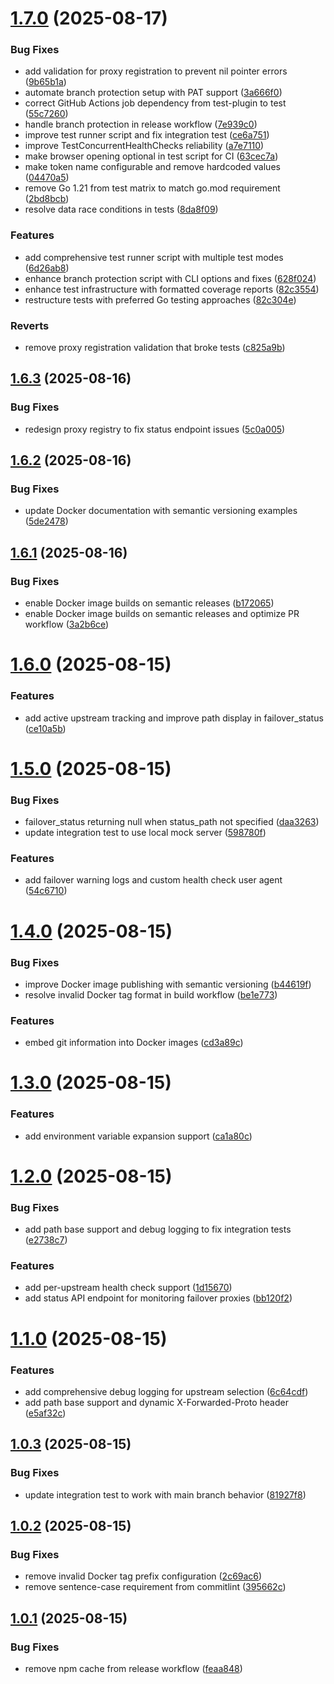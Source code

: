# [1.7.0](https://github.com/ejlevin1/caddy-failover/compare/v1.6.3...v1.7.0) (2025-08-17)


### Bug Fixes

* add validation for proxy registration to prevent nil pointer errors ([9b65b1a](https://github.com/ejlevin1/caddy-failover/commit/9b65b1a1082b7c72acbbf91d18316bcc79e0b18a))
* automate branch protection setup with PAT support ([3a666f0](https://github.com/ejlevin1/caddy-failover/commit/3a666f0490e1e93bdbd0a077130e21aa0c48b97c))
* correct GitHub Actions job dependency from test-plugin to test ([55c7260](https://github.com/ejlevin1/caddy-failover/commit/55c72605dd60ada614dda65cfaa7f2018d3f1cf1))
* handle branch protection in release workflow ([7e939c0](https://github.com/ejlevin1/caddy-failover/commit/7e939c03a073cd09bd52972962890cebdcea46f9))
* improve test runner script and fix integration test ([ce6a751](https://github.com/ejlevin1/caddy-failover/commit/ce6a751f099fc2bff70f60ac0cb6124d97a3f252))
* improve TestConcurrentHealthChecks reliability ([a7e7110](https://github.com/ejlevin1/caddy-failover/commit/a7e7110d1e78e30a6cc982996f522d73ea6387a5))
* make browser opening optional in test script for CI ([63cec7a](https://github.com/ejlevin1/caddy-failover/commit/63cec7ad918f2eb0b07979bb0d8bc2630a097830))
* make token name configurable and remove hardcoded values ([04470a5](https://github.com/ejlevin1/caddy-failover/commit/04470a5bacde2e31d4ea1d31b0388ac94539156a))
* remove Go 1.21 from test matrix to match go.mod requirement ([2bd8bcb](https://github.com/ejlevin1/caddy-failover/commit/2bd8bcb811a8d01311a39a774227707df6e1e8ea))
* resolve data race conditions in tests ([8da8f09](https://github.com/ejlevin1/caddy-failover/commit/8da8f09555ddd685156c5cc6c9fe0b2c7ee6cb31))


### Features

* add comprehensive test runner script with multiple test modes ([6d26ab8](https://github.com/ejlevin1/caddy-failover/commit/6d26ab8cb7711ad753d7d1e958fd5f834b97fa63))
* enhance branch protection script with CLI options and fixes ([628f024](https://github.com/ejlevin1/caddy-failover/commit/628f024d7e85399c22b318de138e1d51efc39d72))
* enhance test infrastructure with formatted coverage reports ([82c3554](https://github.com/ejlevin1/caddy-failover/commit/82c3554dad71a67a21702b168957b57ab9561e90))
* restructure tests with preferred Go testing approaches ([82c304e](https://github.com/ejlevin1/caddy-failover/commit/82c304e8d448f81a81fbfb13343c949b3001431c))


### Reverts

* remove proxy registration validation that broke tests ([c825a9b](https://github.com/ejlevin1/caddy-failover/commit/c825a9b32e69c7798a3f92c78a48e93afe889989))

## [1.6.3](https://github.com/ejlevin1/caddy-failover/compare/v1.6.2...v1.6.3) (2025-08-16)


### Bug Fixes

* redesign proxy registry to fix status endpoint issues ([5c0a005](https://github.com/ejlevin1/caddy-failover/commit/5c0a005ad85863c77525bd7d9489c2e11b0c894f))

## [1.6.2](https://github.com/ejlevin1/caddy-failover/compare/v1.6.1...v1.6.2) (2025-08-16)


### Bug Fixes

* update Docker documentation with semantic versioning examples ([5de2478](https://github.com/ejlevin1/caddy-failover/commit/5de24782d4d91e98c7ab054ff1b44d5b85ccd6d5))

## [1.6.1](https://github.com/ejlevin1/caddy-failover/compare/v1.6.0...v1.6.1) (2025-08-16)


### Bug Fixes

* enable Docker image builds on semantic releases ([b172065](https://github.com/ejlevin1/caddy-failover/commit/b172065d983831d5473000ef4275e1342d7fae21))
* enable Docker image builds on semantic releases and optimize PR workflow ([3a2b6ce](https://github.com/ejlevin1/caddy-failover/commit/3a2b6ce36dd699611e6631a72f6ff7c31d6f0fbf))

# [1.6.0](https://github.com/ejlevin1/caddy-failover/compare/v1.5.0...v1.6.0) (2025-08-15)


### Features

* add active upstream tracking and improve path display in failover_status ([ce10a5b](https://github.com/ejlevin1/caddy-failover/commit/ce10a5b28d64bedd7d4085a199e3bb721daead2b))

# [1.5.0](https://github.com/ejlevin1/caddy-failover/compare/v1.4.0...v1.5.0) (2025-08-15)


### Bug Fixes

* failover_status returning null when status_path not specified ([daa3263](https://github.com/ejlevin1/caddy-failover/commit/daa3263ff4ccf3eb7c01a34f84bd948d020ad682))
* update integration test to use local mock server ([598780f](https://github.com/ejlevin1/caddy-failover/commit/598780f8315adc38fff6f6fa093d63bd9ea28299))


### Features

* add failover warning logs and custom health check user agent ([54c6710](https://github.com/ejlevin1/caddy-failover/commit/54c671033a7896b8a4edf7ce81ba65a2cb4d0d7b))

# [1.4.0](https://github.com/ejlevin1/caddy-failover/compare/v1.3.0...v1.4.0) (2025-08-15)


### Bug Fixes

* improve Docker image publishing with semantic versioning ([b44619f](https://github.com/ejlevin1/caddy-failover/commit/b44619f9ee34ab305d1c7251f1fbef7c10a9e8df))
* resolve invalid Docker tag format in build workflow ([be1e773](https://github.com/ejlevin1/caddy-failover/commit/be1e773dc1d6408c016536a963738c186f4dfe65))


### Features

* embed git information into Docker images ([cd3a89c](https://github.com/ejlevin1/caddy-failover/commit/cd3a89c17a7d2b1e87f437fa0c1657cfe0fecae3))

# [1.3.0](https://github.com/ejlevin1/caddy-failover/compare/v1.2.0...v1.3.0) (2025-08-15)


### Features

* add environment variable expansion support ([ca1a80c](https://github.com/ejlevin1/caddy-failover/commit/ca1a80c31bd8b8132b9a9cd5b7ac02a6bfc40405))

# [1.2.0](https://github.com/ejlevin1/caddy-failover/compare/v1.1.0...v1.2.0) (2025-08-15)


### Bug Fixes

* add path base support and debug logging to fix integration tests ([e2738c7](https://github.com/ejlevin1/caddy-failover/commit/e2738c7314df99e5f777d9738a7bd25236c08028))


### Features

* add per-upstream health check support ([1d15670](https://github.com/ejlevin1/caddy-failover/commit/1d15670d8b2c4410cfbe216aa54893857bb76f89))
* add status API endpoint for monitoring failover proxies ([bb120f2](https://github.com/ejlevin1/caddy-failover/commit/bb120f2bf329b25ef8499bf0458bab258a490686))

# [1.1.0](https://github.com/ejlevin1/caddy-failover/compare/v1.0.3...v1.1.0) (2025-08-15)


### Features

* add comprehensive debug logging for upstream selection ([6c64cdf](https://github.com/ejlevin1/caddy-failover/commit/6c64cdf2f520084b4b605b4836494318a41704de))
* add path base support and dynamic X-Forwarded-Proto header ([e5af32c](https://github.com/ejlevin1/caddy-failover/commit/e5af32c46559ff5e30472302a965fa4995b7f237))

## [1.0.3](https://github.com/ejlevin1/caddy-failover/compare/v1.0.2...v1.0.3) (2025-08-15)


### Bug Fixes

* update integration test to work with main branch behavior ([81927f8](https://github.com/ejlevin1/caddy-failover/commit/81927f873375f0b5b9632d3665bd9904a6221357))

## [1.0.2](https://github.com/ejlevin1/caddy-failover/compare/v1.0.1...v1.0.2) (2025-08-15)


### Bug Fixes

* remove invalid Docker tag prefix configuration ([2c69ac6](https://github.com/ejlevin1/caddy-failover/commit/2c69ac6a5fa243225eaf8edf51bd1e28f028ef53))
* remove sentence-case requirement from commitlint ([395662c](https://github.com/ejlevin1/caddy-failover/commit/395662c6fe0e5106f9b8658847ed29455eb64726))

## [1.0.1](https://github.com/ejlevin1/caddy-failover/compare/v1.0.0...v1.0.1) (2025-08-15)


### Bug Fixes

* remove npm cache from release workflow ([feaa848](https://github.com/ejlevin1/caddy-failover/commit/feaa84856bddf839721810bbce363dd5eae8fe1e))
